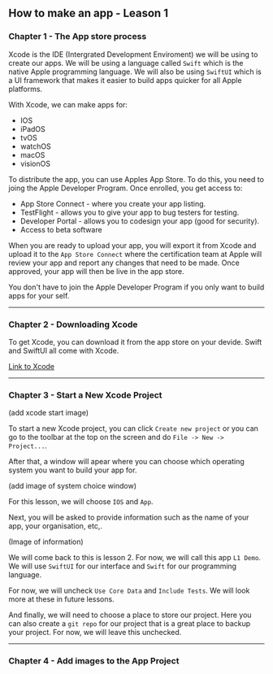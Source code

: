 ## How to make an app - Leason 1

### Chapter 1 - The App store process

Xcode is the IDE (Intergrated Development Enviroment) we will be using to create our apps. We will be using a language called `Swift` which is the native Apple programming language. We will also be using `SwiftUI` which is a UI framework that makes it easier to build apps quicker for all Apple platforms.

With Xcode, we can make apps for:
- IOS
- iPadOS
- tvOS
- watchOS
- macOS
- visionOS

To distribute the app, you can use Apples App Store. To do this, you need to joing the Apple Developer Program. Once enrolled, you get access to:
- App Store Connect - where you create your app listing.
- TestFlight - allows you to give your app to bug testers for testing.
- Developer Portal - allows you to codesign your app (good for security).
- Access to beta software

When you are ready to upload your app, you will export it from Xcode and upload it to the `App Store Connect` where the certification team at Apple will review your app and report any changes that need to be made. Once approved, your app will then be live in the app store.

You don't have to join the Apple Developer Program if you only want to build apps for your self.

-----

### Chapter 2 - Downloading Xcode

To get Xcode, you can download it from the app store on your devide. Swift and SwiftUI all come with Xcode.

[Link to Xcode](https://apps.apple.com/gb/app/xcode/id497799835?mt=12)

-----

### Chapter 3 - Start a New Xcode Project

(add xcode start image)

To start a new Xcode project, you can click `Create new project` or you can go to the toolbar at the top on the screen and do `File -> New -> Project...`. 

After that, a window will apear where you can choose which operating system you want to build your app for.

(add image of system choice window)

For this lesson, we will choose `IOS` and `App`.

Next, you will be asked to provide information such as the name of your app, your organisation, etc,. 

(Image of information)

We will come back to this is lesson 2. For now, we will call this app `L1 Demo`. We will use `SwiftUI` for our interface and `Swift` for our programming language.

For now, we will uncheck `Use Core Data` and `Include Tests`. We will look more at these in future lessons.

And finally, we will need to choose a place to store our project. Here you can also create a `git repo` for our project that is a great place to backup your project. For now, we will leave this unchecked.

-----

### Chapter 4 - Add images to the App Project 






